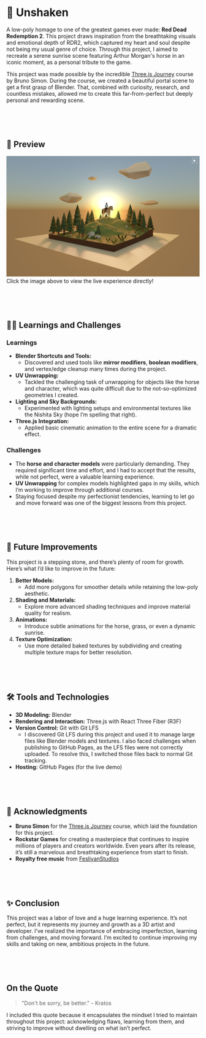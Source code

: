 # 🐴 Unshaken

A low-poly homage to one of the greatest games ever made: **Red Dead Redemption 2**. This project draws inspiration from the breathtaking visuals and emotional depth of RDR2, which captured my heart and soul despite not being my usual genre of choice. Through this project, I aimed to recreate a serene sunrise scene featuring Arthur Morgan's horse in an iconic moment, as a personal tribute to the game.

This project was made possible by the incredible [Three.js Journey](https://threejs-journey.com/) course by Bruno Simon. During the course, we created a beautiful portal scene to get a first grasp of Blender. That, combined with curiosity, research, and countless mistakes, allowed me to create this far-from-perfect but deeply personal and rewarding scene.

<br />
<br />
<br />

## 🌅 Preview

[![Preview Image](/public/docs-preview.png)](https://alezen9.github.io/unshaken/)
Click the image above to view the live experience directly!

<br />
<br />
<br />

## 🧠💡 Learnings and Challenges

### Learnings

- **Blender Shortcuts and Tools:**
  - Discovered and used tools like **mirror modifiers**, **boolean modifiers**, and vertex/edge cleanup many times during the project.
- **UV Unwrapping:**
  - Tackled the challenging task of unwrapping for objects like the horse and character, which was quite difficult due to the not-so-optimized geometries I created.
- **Lighting and Sky Backgrounds:**
  - Experimented with lighting setups and environmental textures like the Nishita Sky (hope I’m spelling that right).
- **Three.js Integration:**
  - Applied basic cinematic animation to the entire scene for a dramatic effect.

### Challenges

- The **horse and character models** were particularly demanding. They required significant time and effort, and I had to accept that the results, while not perfect, were a valuable learning experience.
- **UV Unwrapping** for complex models highlighted gaps in my skills, which I’m working to improve through additional courses.
- Staying focused despite my perfectionist tendencies, learning to let go and move forward was one of the biggest lessons from this project.

<br />
<br />
<br />

## 🚀 Future Improvements

This project is a stepping stone, and there’s plenty of room for growth. Here’s what I’d like to improve in the future:

1. **Better Models:**
   - Add more polygons for smoother details while retaining the low-poly aesthetic.
2. **Shading and Materials:**
   - Explore more advanced shading techniques and improve material quality for realism.
3. **Animations:**
   - Introduce subtle animations for the horse, grass, or even a dynamic sunrise.
4. **Texture Optimization:**
   - Use more detailed baked textures by subdividing and creating multiple texture maps for better resolution.

<br />
<br />
<br />

## 🛠️ Tools and Technologies

- **3D Modeling:** Blender
- **Rendering and Interaction:** Three.js with React Three Fiber (R3F)
- **Version Control:** Git with Git LFS
  - I discovered Git LFS during this project and used it to manage large files like Blender models and textures. I also faced challenges when publishing to GitHub Pages, as the LFS files were not correctly uploaded. To resolve this, I switched those files back to normal Git tracking.
- **Hosting:** GitHub Pages (for the live demo)

<br />
<br />
<br />

## 🙏 Acknowledgments

- **Bruno Simon** for the [Three.js Journey](https://threejs-journey.com/) course, which laid the foundation for this project.
- **Rockstar Games** for creating a masterpiece that continues to inspire millions of players and creators worldwide. Even years after its release, it’s still a marvelous and breathtaking experience from start to finish.
- **Royalty free music** from [FesliyanStudios](https://www.FesliyanStudios.com)

<br />
<br />
<br />

## ✨ Conclusion

This project was a labor of love and a huge learning experience. It’s not perfect, but it represents my journey and growth as a 3D artist and developer. I’ve realized the importance of embracing imperfection, learning from challenges, and moving forward. I’m excited to continue improving my skills and taking on new, ambitious projects in the future.

<br />
<br />
<br />

## On the Quote

> "Don't be sorry, be better." - Kratos

I included this quote because it encapsulates the mindset I tried to maintain throughout this project: acknowledging flaws, learning from them, and striving to improve without dwelling on what isn’t perfect.
